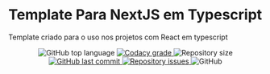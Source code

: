 # Template Para NextJS em Typescript
Template criado para o uso nos projetos com React em typescript



<p align="center">
  <img alt="GitHub top language" src="https://img.shields.io/github/languages/top/luiz123o/template-nextjs10.svg">

  <a href="https://www.codacy.com/app/luiz123o/template-nextjs10?utm_source=github.com&amp;utm_medium=referral&amp;utm_content=luiz123o/template-nextjs10&amp;utm_campaign=Badge_Grade">
    <img alt="Codacy grade" src="https://img.shields.io/codacy/grade/4997e01df18f4441aae384fc60aa4daa.svg">
  </a>

  <img alt="Repository size" src="https://img.shields.io/github/repo-size/luiz123o/template-nextjs10.svg">
  <a href="https://github.com/luiz123o/template-nextjs10/commits/master">
    <img alt="GitHub last commit" src="https://img.shields.io/github/last-commit/luiz123o/template-nextjs10.svg">
  </a>

  <a href="https://github.com/luiz123o/template-nextjs10/issues">
    <img alt="Repository issues" src="https://img.shields.io/github/issues/luiz123o/template-nextjs10.svg">
  </a>

  <img alt="GitHub" src="https://github.com/luiz123o/template-nextjs10/blob/master/LICENSE">
</p>
